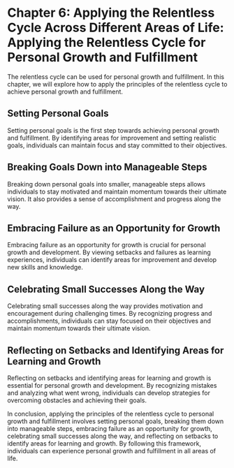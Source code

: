 Chapter 6: Applying the Relentless Cycle Across Different Areas of Life: Applying the Relentless Cycle for Personal Growth and Fulfillment
==========================================================================================================================================

The relentless cycle can be used for personal growth and fulfillment. In this chapter, we will explore how to apply the principles of the relentless cycle to achieve personal growth and fulfillment.

Setting Personal Goals
----------------------

Setting personal goals is the first step towards achieving personal growth and fulfillment. By identifying areas for improvement and setting realistic goals, individuals can maintain focus and stay committed to their objectives.

Breaking Goals Down into Manageable Steps
-----------------------------------------

Breaking down personal goals into smaller, manageable steps allows individuals to stay motivated and maintain momentum towards their ultimate vision. It also provides a sense of accomplishment and progress along the way.

Embracing Failure as an Opportunity for Growth
----------------------------------------------

Embracing failure as an opportunity for growth is crucial for personal growth and development. By viewing setbacks and failures as learning experiences, individuals can identify areas for improvement and develop new skills and knowledge.

Celebrating Small Successes Along the Way
-----------------------------------------

Celebrating small successes along the way provides motivation and encouragement during challenging times. By recognizing progress and accomplishments, individuals can stay focused on their objectives and maintain momentum towards their ultimate vision.

Reflecting on Setbacks and Identifying Areas for Learning and Growth
--------------------------------------------------------------------

Reflecting on setbacks and identifying areas for learning and growth is essential for personal growth and development. By recognizing mistakes and analyzing what went wrong, individuals can develop strategies for overcoming obstacles and achieving their goals.

In conclusion, applying the principles of the relentless cycle to personal growth and fulfillment involves setting personal goals, breaking them down into manageable steps, embracing failure as an opportunity for growth, celebrating small successes along the way, and reflecting on setbacks to identify areas for learning and growth. By following this framework, individuals can experience personal growth and fulfillment in all areas of life.
